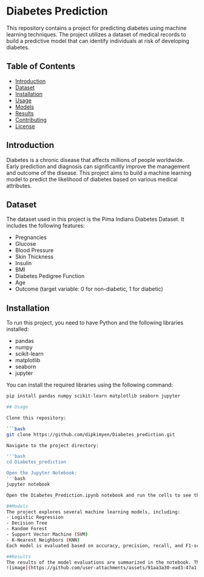 # Diabetes Prediction

This repository contains a project for predicting diabetes using machine learning techniques. The project utilizes a dataset of medical records to build a predictive model that can identify individuals at risk of developing diabetes.

## Table of Contents
- [Introduction](#introduction)
- [Dataset](#dataset)
- [Installation](#installation)
- [Usage](#usage)
- [Models](#models)
- [Results](#results)
- [Contributing](#contributing)
- [License](#license)

## Introduction

Diabetes is a chronic disease that affects millions of people worldwide. Early prediction and diagnosis can significantly improve the management and outcome of the disease. This project aims to build a machine learning model to predict the likelihood of diabetes based on various medical attributes.

## Dataset

The dataset used in this project is the Pima Indians Diabetes Dataset. It includes the following features:

- Pregnancies
- Glucose
- Blood Pressure
- Skin Thickness
- Insulin
- BMI
- Diabetes Pedigree Function
- Age
- Outcome (target variable: 0 for non-diabetic, 1 for diabetic)

## Installation

To run this project, you need to have Python and the following libraries installed:

- pandas
- numpy
- scikit-learn
- matplotlib
- seaborn
- jupyter

You can install the required libraries using the following command:

```bash
pip install pandas numpy scikit-learn matplotlib seaborn jupyter

## Usage

Clone this repository:

```bash
git clone https://github.com/dipkimyen/Diabetes_prediction.git

Navigate to the project directory:

'''bash
cd Diabetes_prediction

Open the Jupyter Notebook:
'''bash
jupyter notebook

Open the Diabetes_Prediction.ipynb notebook and run the cells to see the data analysis, model training, and evaluation.

##Models
The project explores several machine learning models, including:
- Logistic Regression
- Decision Tree
- Random Forest
- Support Vector Machine (SVM)
- K-Nearest Neighbors (KNN)
Each model is evaluated based on accuracy, precision, recall, and F1-score.

##Results
The results of the model evaluations are summarized in the notebook. The best-performing model is selected based on its performance metrics.
![image](https://github.com/user-attachments/assets/91aa3a30-ead3-47a1-9b88-2cc9fa160329)
